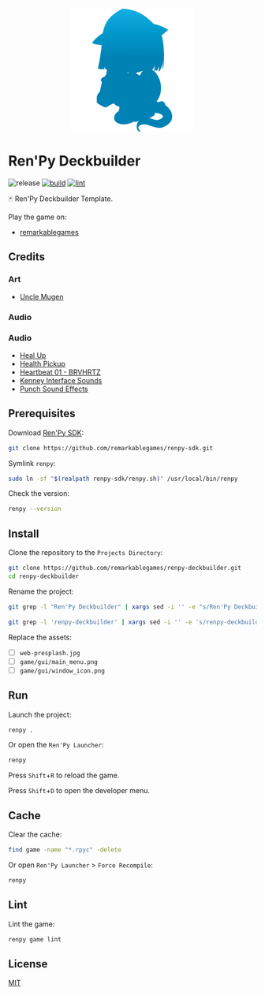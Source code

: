 <p align="center">
  <img src="https://raw.githubusercontent.com/remarkablegames/renpy-deckbuilder/master/game/gui/window_icon.png" alt="Ren'Py Deckbuilder">
</p>

# Ren'Py Deckbuilder

![release](https://img.shields.io/github/v/release/remarkablegames/renpy-deckbuilder)
[![build](https://github.com/remarkablegames/renpy-deckbuilder/actions/workflows/build.yml/badge.svg)](https://github.com/remarkablegames/renpy-deckbuilder/actions/workflows/build.yml)
[![lint](https://github.com/remarkablegames/renpy-deckbuilder/actions/workflows/lint.yml/badge.svg)](https://github.com/remarkablegames/renpy-deckbuilder/actions/workflows/lint.yml)

🃏 Ren'Py Deckbuilder Template.

Play the game on:

- [remarkablegames](https://remarkablegames.org/renpy-deckbuilder)

## Credits

### Art

- [Uncle Mugen](https://lemmasoft.renai.us/forums/viewtopic.php?t=17302)

### Audio

### Audio

- [Heal Up](https://pixabay.com/sound-effects/heal-up-39285/)
- [Health Pickup](https://pixabay.com/sound-effects/health-pickup-6860/)
- [Heartbeat 01 - BRVHRTZ](https://pixabay.com/sound-effects/heartbeat-01-brvhrtz-225058/)
- [Kenney Interface Sounds](https://kenney.nl/assets/interface-sounds)
- [Punch Sound Effects](https://pixabay.com/sound-effects/punch-sound-effects-28649/)

## Prerequisites

Download [Ren'Py SDK](https://www.renpy.org/latest.html):

```sh
git clone https://github.com/remarkablegames/renpy-sdk.git
```

Symlink `renpy`:

```sh
sudo ln -sf "$(realpath renpy-sdk/renpy.sh)" /usr/local/bin/renpy
```

Check the version:

```sh
renpy --version
```

## Install

Clone the repository to the `Projects Directory`:

```sh
git clone https://github.com/remarkablegames/renpy-deckbuilder.git
cd renpy-deckbuilder
```

Rename the project:

```sh
git grep -l "Ren'Py Deckbuilder" | xargs sed -i '' -e "s/Ren'Py Deckbuilder/My Game/g"
```

```sh
git grep -l 'renpy-deckbuilder' | xargs sed -i '' -e 's/renpy-deckbuilder/my-game/g'
```

Replace the assets:

- [ ] `web-presplash.jpg`
- [ ] `game/gui/main_menu.png`
- [ ] `game/gui/window_icon.png`

## Run

Launch the project:

```sh
renpy .
```

Or open the `Ren'Py Launcher`:

```sh
renpy
```

Press `Shift`+`R` to reload the game.

Press `Shift`+`D` to open the developer menu.

## Cache

Clear the cache:

```sh
find game -name "*.rpyc" -delete
```

Or open `Ren'Py Launcher` > `Force Recompile`:

```sh
renpy
```

## Lint

Lint the game:

```sh
renpy game lint
```

## License

[MIT](LICENSE)
